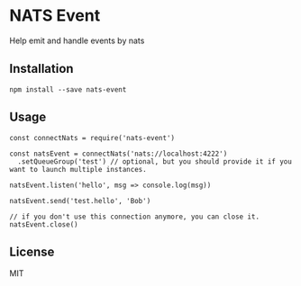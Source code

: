 # NATS Event

Help emit and handle events by nats

## Installation

```
npm install --save nats-event
```

## Usage

```
const connectNats = require('nats-event')

const natsEvent = connectNats('nats://localhost:4222')
  .setQueueGroup('test') // optional, but you should provide it if you want to launch multiple instances.
    
natsEvent.listen('hello', msg => console.log(msg))

natsEvent.send('test.hello', 'Bob')

// if you don't use this connection anymore, you can close it.
natsEvent.close()
```

## License

MIT
